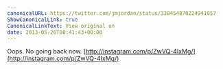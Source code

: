 ```yaml
---
canonicalURL: https://twitter.com/jmjordan/status/338454870224941057
ShowCanonicalLink: true
CanonicalLinkText: View original on
date: 2013-05-26T00:41:43+00:00
---
```

Oops. No going back now. [http://instagram.com/p/ZwVQ-4IxMg/](http://instagram.com/p/ZwVQ-4IxMg/)